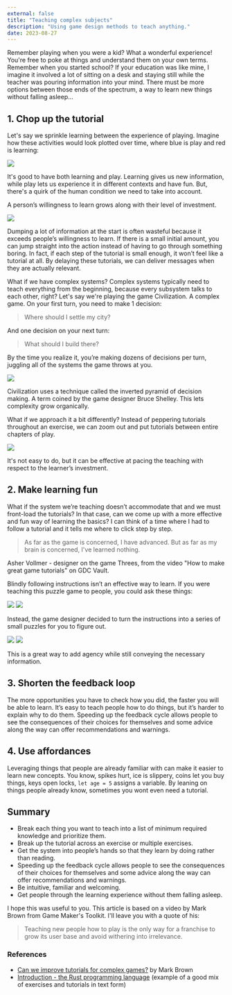 ```yaml
---
external: false
title: "Teaching complex subjects"
description: "Using game design methods to teach anything."
date: 2023-08-27
---
```


Remember playing when you were a kid? What a wonderful experience! You're free to poke at things and understand them on your own terms. Remember when you started school? If your education was like mine, I imagine it involved a lot of sitting on a desk and staying still while the teacher was pouring information into your mind. There must be more options between those ends of the spectrum, a way to learn new things without falling asleep...

## 1. Chop up the tutorial

Let's say we sprinkle learning between the experience of playing. Imagine how these activities would look plotted over time, where blue is play and red is learning:

![](/images/how-to-teach-complex-subjects/split-tutorial.png)

It's good to have both learning and play. Learning gives us new information, while play lets us experience it in different contexts and have fun. But, there's a quirk of the human condition we need to take into account.

A person’s willingness to learn grows along with their level of investment.

![](/images/how-to-teach-complex-subjects/willingness.png)

Dumping a lot of information at the start is often wasteful because it exceeds people’s willingness to learn. If there is a small initial amount, you can jump straight into the action instead of having to go through something boring. In fact, if each step of the tutorial is small enough, it won’t feel like a tutorial at all. By delaying these tutorials, we can deliver messages when they are actually relevant.

What if we have complex systems? Complex systems typically need to teach everything from the beginning, because every subsystem talks to each other, right? Let's say we're playing the game Civilization. A complex game. On your first turn, you need to make 1 decision:

> Where should I settle my city?

And one decision on your next turn:

> What should I build there?

By the time you realize it, you’re making dozens of decisions per turn, juggling all of the systems the game throws at you.

![](/images/how-to-teach-complex-subjects/pyramid-graph.png)

Civilization uses a technique called the inverted pyramid of decision making. A term coined by the game designer Bruce Shelley. This lets complexity grow organically.

What if we approach it a bit differently? Instead of peppering tutorials throughout an exercise, we can zoom out and put tutorials between entire chapters of play.

![](/images/how-to-teach-complex-subjects/small-tutorials.png)

It's not easy to do, but it can be effective at pacing the teaching with respect to the learner’s investment.

## 2. Make learning fun

What if the system we’re teaching doesn’t accommodate that and we must front-load the tutorials? In that case, can we come up with a more effective and fun way of learning the basics? I can think of a time where I had to follow a tutorial and it tells me where to click step by step.

> As far as the game is concerned, I have advanced. But as far as my brain is concerned, I've learned nothing.

Asher Vollmer - designer on the game Threes, from the video "How to make great game tutorials" on GDC Vault.

Blindly following instructions isn’t an effective way to learn. If you were teaching this puzzle game to people, you could ask these things:

![](/images/how-to-teach-complex-subjects/g1.png)
![](/images/how-to-teach-complex-subjects/g2.png)

Instead, the game designer decided to turn the instructions into a series of small puzzles for you to figure out.

![](/images/how-to-teach-complex-subjects/g3.png)
![](/images/how-to-teach-complex-subjects/g4.png)

This is a great way to add agency while still conveying the necessary information.

## 3. Shorten the feedback loop

The more opportunities you have to check how you did, the faster you will be able to learn. It’s easy to teach people how to do things, but it’s harder to explain why to do them. Speeding up the feedback cycle allows people to see the consequences of their choices for themselves and some advice along the way can offer recommendations and warnings.

## 4. Use affordances

Leveraging things that people are already familiar with can make it easier to learn new concepts. You know, spikes hurt, ice is slippery, coins let you buy things, keys open locks, `let age = 5` assigns a variable. By leaning on things people already know, sometimes you wont even need a tutorial.

## Summary

- Break each thing you want to teach into a list of minimum required knowledge and prioritize them.
- Break up the tutorial across an exercise or multiple exercises.
- Get the system into people’s hands so that they learn by doing rather than reading.
- Speeding up the feedback cycle allows people to see the consequences of their choices for themselves and some advice along the way can offer recommendations and warnings.
- Be intuitive, familiar and welcoming.
- Get people through the learning experience without them falling asleep.

I hope this was useful to you. This article is based on a video by Mark Brown from Game Maker's Toolkit. I'll leave you with a quote of his:

> Teaching new people how to play is the only way for a franchise to grow its user base and avoid withering into irrelevance.

### References

- [Can we improve tutorials for complex games?](https://youtu.be/-GV814cWiAw) by Mark Brown
- [Introduction - the Rust programming language](https://doc.rust-lang.org/book/ch00-00-introduction.html) (example of a good mix of exercises and tutorials in text form)
